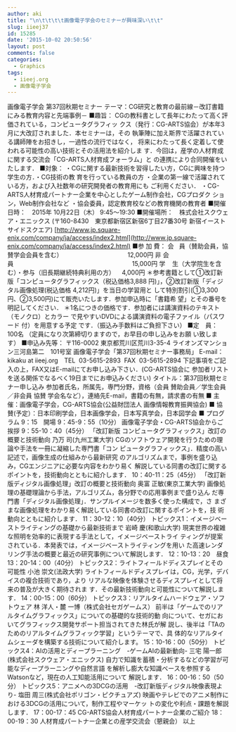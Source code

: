 ```yaml
---
author: aki
title: "\n\t\t\t\t画像電子学会のセミナーが興味深い\t\t"
slug: iieej37
id: 15285
date: '2015-10-02 20:50:56'
layout: post
comments: false
categories:
  - Graphics
tags:
  - iieej.org
  - 画像電子学会
---
```


画像電子学会 第37回秋期セミナー テーマ：CG研究と教育の最前線－改訂書籍にみる教育内容と先端事例－ ■趣旨： CGの教科書として長年にわたって高く評価されている，コンピュータグラフィッ クス（発行：CG-ARTS協会）が本年3月に大改訂されました．本セミナーは，その 執筆陣に加え斯界で活躍されている講師陣をお招きし，一過性の流行ではなく， 将来にわたって長く定着して使われる可能性の高い技術とその活用法を紹介しま す．今回は，産学の人材育成に関する交流会「CG-ARTS人材育成フォーラム」と の連携により合同開催をいたします． ■対象： ・CGに関する最新技術を習得したい方，CGに興味を持つ学生の方．・CG技術の教 育を行っている教員の方 ・企業の第一線で活躍されている方，および入社数年の研究開発者の教育用にも ご利用ください． ・CG-ARTS人材育成パートナー企業を中心としたゲーム制作会社，CGプロダク ション，Web制作会社など ・協会委員，認定教育校などの教育機関の教育者 ■開催日時：　2015年 10月22日（木） 9:45～19:30 ■開催場所：　株式会社スクウェア・エニックス (〒160-8430　東京都新宿区新宿6丁目27番30号 新宿イーストサイドスクエア) [http://www.jp.square-enix.com/company/ja/access/index2.html](http://www.jp.square-enix.com/company/ja/access/index2.html) ■参 加 費： 会   員（賛助会員，協賛学会会員を含む）  　　　　　　　　　　12,000円 非 会 員                                 　　　　　　　　　　15,000円 学    生（大学院生を含む）・参与（旧長期継続特典利用の方）    4,000円 ＊参考書籍として①改訂新版「コンピュータグラフィックス（税込価格3,888 円)」，②改訂新版「ディジタル画像処理(税込価格 4,212円)」を当日の学習用と して特別割引(①3,300円、②3,500円)にて販売いたします．参加申込時に「書籍希 望」とその番号を明記してください． ＊1名につきの価格です．参加者には講演資料のテキスト（モノクロ）とカラー で見やすいDVDによる講演資料の電子ファイル（パスワード 付）を用意する予定 です．（振込み手数料はご負担下さい） ■定　員：　100名 （定員になり次第締切りますので，お早目の申し込みをお願 い致します） ■申込み先等： 〒116-0002 東京都荒川区荒川3-35-4 ライオンズマンション三河島第二　101号室 画像電子学会「第37回秋期セミナー事務局」 E-mail：kikaku at iieej.org　TEL  03-5615-2893  FAX  03-5615-2894 下記事項をご記入の上，FAX又はE-mailにてお申し込み下さい．(CG-ARTS協会に 参加者リストを送る関係でなるべく19日までにお申込みください) タイトル：第37回秋期セミナー申し込み 参加者氏名，所属先，専門分野，資格（会員 賛助会員／学生会員／非会員 協賛 学会名など），連絡先E-mail，書籍の有無，請求書の有無 ■ 主 催：画像電子学会，CG-ARTS協会(公益財団法人 画像情報教育振興協会) ■ 協 賛(予定）：日本印刷学会，日本画像学会，日本写真学会，日本図学会 ■ プログラム 9：15　開場 9：45-9：55（10分） 画像電子学会・CG-ARTS協会からご挨拶 9：55-10：40（45分） 「改訂新版 コンピュータグラフィックス」改訂の概要と技術動向 乃万 司(九州工業大学) CGのソフトウェア開発を行うための理論や手法を一冊に凝縮した専門書「コン ピュータグラフィックス」．精度の高い記述で，画像生成の仕組みから最新研究 のアルゴリズムまで，事例を盛り込み，CGエンジニアに必要な内容をわかり易く 解説している同書の改訂に関するポイントを，技術動向とともに紹介します． 10：40-11：25（45分） 「改訂新版ディジタル画像処理」改訂の概要と技術動向 奥富 正敏(東京工業大学) 画像処理の基礎理論から手法，アルゴリズム，各分野での応用事例まで盛り込ん だ専門書「ディジタル画像処理」．サンプルイメージを数多く使った構成で，さ まざまな画像処理をわかり易く解説している同書の改訂に関するポイントを，技 術動向とともに紹介します． 11：30-12：10（40分） トピックス1：イメージベーストライティングの基礎から最新技術まで 岩崎 慶(和歌山大学) 現実世界の複雑な照明を効率的に表現する手法として，イメージベーストライ ティングが提案されている．本発表では，イメージベーストライティングを用い た高速レンダリング手法の概要と最近の研究事例について解説します． 12：10-13：20　昼食 13：20-14：00（40分） トピックス2：ライトフィールドディスプレイとその可能性 小池 崇文(法政大学) ライトフィールドディスプレイは，CG，光学，デバイスの複合技術であり，より リアルな映像を体験させるディスプレイとして将来の普及が大きく期待されま す．その最新技術動向と可能性について解説します． 14：00-15：00（60分） トピックス3：リアルタイムハードウェア・ソフトウェア 林 洋人・麓 一博（株式会社セガゲームス） 前半は「ゲームでのリアルタイムグラフィックス」についての基礎的な技術的動 向について、セガにおいてグラフィックス開発サポート担当されてきた林氏が解 説し、後半は「TAのためのリアルタイムグラフィック学習」というテーマで、具 体的なリアルタイムシェーダを構築する技術について紹介します。 15：10-16：00（50分） トピックス4：AIの活用とディープラーニング　-ゲームAIの最新動向- 三宅 陽一郎(株式会社スクウェア・エニックス) 自力で知識を蓄積・分析するなどの学習が可能なディープラーニングや自然言語 を解析し膨大な知識ベースを参照するWatsonなど，現在の人工知能活用について 解説します． 16：00-16：50（50分） トピックス5：アニメへの3DCGの活用　-改訂新版ディジタル映像表現より- 塩田 周三(株式会社ポリゴン・ピクチュアズ) 映画やテレビでのアニメ制作における3DCGの活用について，制作工程やマーケッ トの変化や利点・課題を解説します． 17：00-17：45 CG-ARTS協会人材育成パートナー企業のご紹介 18：00-19：30 人材育成パートナー企業との産学交流会（懇親会） 以上